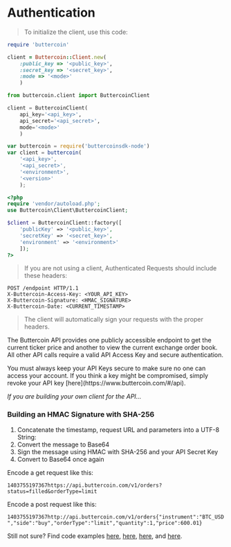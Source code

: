 # Authentication

> To initialize the client, use this code:

```ruby
require 'buttercoin'

client = Buttercoin::Client.new(
    :public_key => '<public_key>',
    :secret_key => '<secret_key>',
    :mode => '<mode>'
    )				
```

```python
from buttercoin.client import ButtercoinClient

client = ButtercoinClient(
    api_key='<api_key>',
    api_secret='<api_secret>',
    mode='<mode>'
    )
```

```javascript
var buttercoin = require('buttercoinsdk-node')
var client = buttercoin(
    '<api_key>',
    '<api_secret>',
    '<environment>',
    '<version>'
    );
```

```php
<?php
require 'vendor/autoload.php';
use Buttercoin\Client\ButtercoinClient;

$client = ButtercoinClient::factory([
    'publicKey' => '<public_key>',
    'secretKey' => '<secret_key>',
    'environment' => '<environment>' 
    ]);
?>
```

>If you are not using a client, Authenticated Requests should include these headers:

```http
POST /endpoint HTTP/1.1
X-Buttercoin-Access-Key: <YOUR_API_KEY>
X-Buttercoin-Signature: <HMAC_SIGNATURE> 
X-Buttercoin-Date: <CURRENT_TIMESTAMP>
```

> The client will automatically sign your requests with the proper headers.

The Buttercoin API provides one publicly accessible endpoint to get the current ticker price and another to view the current exchange order book. All other API calls require a valid API Access Key and secure authentication.

<aside class="warning">
You must always keep your API Keys secure to make sure no one can access your account.  If you think a key might be compromised, simply revoke your API key [here](https://www.buttercoin.com/#/api).
</aside>

*If you are building your own client for the API...*

### Building an HMAC Signature with SHA-256

1. Concatenate the timestamp, request URL and parameters into a UTF-8 String:
2. Convert the message to Base64
3. Sign the message using HMAC with SHA-256 and your API Secret Key
4. Convert to Base64 once again

Encode a get request like this: 

`1403755197367https://api.buttercoin.com/v1/orders?status=filled&orderType=limit`

Encode a post request like this: 

`1403755197367http://api.buttercoin.com/v1/orders{"instrument":"BTC_USD","side":"buy","orderType":"limit","quantity":1,"price":600.01}`

Still not sure?  Find code examples [here](https://github.com/buttercoin/buttercoinsdk-node/blob/master/index.js#L32), [here](https://github.com/buttercoin/buttercoinsdk-php/blob/master/src/Client/ButtercoinClient.php#L144), [here](https://github.com/buttercoin/buttercoinsdk-python/blob/master/buttercoin/api.py#L101), and [here](https://github.com/buttercoin/buttercoinsdk-ruby/blob/master/lib/buttercoin/client.rb#L91).


